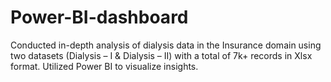 # Power-BI-dashboard
Conducted in-depth analysis of dialysis data in the Insurance domain using two datasets (Dialysis – I &amp; Dialysis – II) with a total of 7k+ records in Xlsx format. Utilized Power BI to visualize insights.
